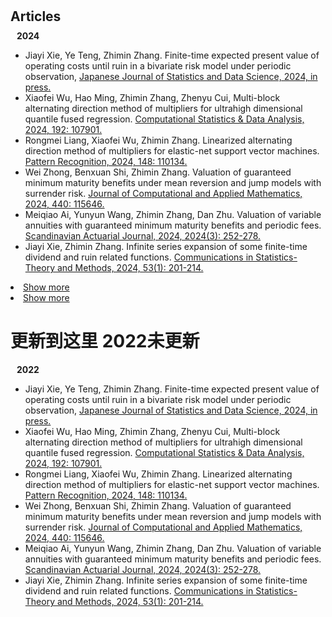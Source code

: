 <h1 id="articles"></h1>

<h2 style="margin: 30px 0px 10px;">Articles</h2>

<h4 style="margin:0 10px 0;">2024</h4>
<ul>
  <li>Jiayi Xie, Ye Teng, Zhimin Zhang. Finite-time expected present value of operating costs until ruin in a bivariate risk model under periodic observation, <a href="https://link-springer-com-s.atrust.cqu.edu.cn/article/10.1007/s42081-024-00244-3"><autocolor>Japanese Journal of Statistics and Data Science, 2024, in press.</autocolor></a></li>

  <li>Xiaofei Wu, Hao Ming, Zhimin Zhang, Zhenyu Cui, Multi-block alternating direction method of multipliers for ultrahigh dimensional quantile fused regression. <a href="https://www-sciencedirect-com-s.atrust.cqu.edu.cn/science/article/pii/S0167947323002128?via%3Dihub"><autocolor>Computational Statistics & Data Analysis, 2024, 192: 107901.</autocolor></a></li>

  <li>Rongmei Liang, Xiaofei Wu, Zhimin Zhang. Linearized alternating direction method of multipliers for elastic-net support vector machines. <a href="https://www-sciencedirect-com-s.atrust.cqu.edu.cn/science/article/pii/S0031320323008312?via%3Dihub"><autocolor>Pattern Recognition, 2024, 148: 110134.</autocolor></a></li>

  <li>Wei Zhong, Benxuan Shi, Zhimin Zhang. Valuation of guaranteed minimum maturity benefits under mean reversion and jump models with surrender risk. <a href="https://www-sciencedirect-com-s.atrust.cqu.edu.cn/science/article/pii/S0377042723005903?via%3Dihub"><autocolor>Journal of Computational and Applied Mathematics, 2024, 440: 115646.</autocolor></a></li>

  <li>Meiqiao Ai, Yunyun Wang, Zhimin Zhang, Dan Zhu. Valuation of variable annuities with guaranteed minimum maturity benefits and periodic fees. <a href="https://www.tandfonline.com/doi/abs/10.1080/03461238.2023.2241193"><autocolor>Scandinavian Actuarial Journal, 2024, 2024(3): 252-278.</autocolor></a></li>

  <li>Jiayi Xie, Zhimin Zhang. Infinite series expansion of some finite-time dividend and ruin related functions. <a href="https://www.tandfonline.com/doi/abs/10.1080/03610926.2022.2076124"><autocolor>Communications in Statistics-Theory and Methods, 2024, 53(1): 201-214.</autocolor></a></li>
</ul>


<li> <a href="javascript:toggle_vis('articlesmore')">Show more</a> </li>

<div id="articlesmore" style="display:none">

<h4 style="margin:0 10px 0;">2023</h4>
<ul>
<li>Ye Teng, Zhimin Zhang. On a time-changed Lévy risk model with capital injections and periodic observation.<a href="https://www.sciencedirect.com/science/article/abs/pii/S0378475423002938"><autocolor>Mathematics and Computers in Simulation, 2023, 214: 290-314.</autocolor></a></li>

<li>Ye Teng, Zhimin Zhang. Finite-time expected present value of operating costs until ruin in a Cox risk model with periodic observation. <a href="https://www.sciencedirect.com/science/article/abs/pii/S0096300323002436"><autocolor>Applied Mathematics and Computation, 2023, 452: 128074.</autocolor></a></li>

<li>Yang Yang, Jiayi Xie, Zhimin Zhang. Nonparametric estimation of some dividend problems in the perturbed compound Poisson model. <a href="https://www-cambridge-org-s.atrust.cqu.edu.cn/core/journals/probability-in-the-engineering-and-informational-sciences/article/nonparametric-estimation-of-some-dividend-problems-in-the-perturbed-compound-poisson-model/B29DB2B2B862822586CE0867F5758C20"><autocolor>Probability in the Engineering and Informational Sciences, 2023, 37(2):418-441.</autocolor></a></li>

<li>Jiayi Xie, Wenguang Yu, Zhimin Zhang, Zhenyu Cui. Gerber-Shiu analysis in the compound Poisson model with constant inter-observation times. <a href="https://www-cambridge-org-s.atrust.cqu.edu.cn/core/journals/probability-in-the-engineering-and-informational-sciences/article/gerbershiu-analysis-in-the-compound-poisson-model-with-constant-interobservation-times/44597BF1D4FA4892D0E7897D6DD0E693"><autocolor>Probability in the Engineering and Informational Sciences, 2023, 37(2):324-356.</autocolor></a></li>

<li>Wei Zhong, Zhenyu Cui, Zhimin Zhang. Efficient valuation of guaranteed minimum maturity benefits in regime switching jump diffusion models with surrender risk. <a href="https://www.sciencedirect.com/science/article/abs/pii/S037704272200512X"><autocolor>Journal of Computational and Applied Mathematics, 2023, 422: 114914.</autocolor></a></li>
</div>
</ul>

<li> <a href="javascript:toggle_vis('articlesmore')">Show more</a> </li>

<div id="articlesmore" style="display:none">
<ul>
<li>Meiqiao Ai, Zhimin Zhang, Wei Zhong. Valuation of a DB underpin hybrid pension under a regime-switching Lévy model. <a href="https://www-sciencedirect-com-s.atrust.cqu.edu.cn/science/article/pii/S0377042722003715?via%3Dihub"><autocolor>Journal of Computational and Applied Mathematics, 2023, 419: 114736.</autocolor></a></li>

<li>Wenyuan Wang, Zhimin Zhang, Zhuo Jin. TAX OPTIMIZATION WITH A TERMINAL VALUE FOR THE LÉVY RISK PROCESSES. <a href="https://www.researchgate.net/publication/364915397_Tax_optimization_with_a_terminal_value_for_the_Levy_risk_processes"><autocolor>Journal of Industrial and Management Optimization, 2023, 19(8).</autocolor></a></li>

<li>Meiqiao Ai, Zhimin Zhang, Dan Zhu. Valuing variable annuities with path-dependent surrender guarantees under regime-switching Lévy models. <a href="https://www.tandfonline.com/doi/abs/10.1080/03461238.2022.2099296"><autocolor>Scandinavian Actuarial Journal, 2023, 2023(4): 330-358.</autocolor></a></li>

<li>Wei Zhong, Dan Zhu, Zhimin Zhang. Valuation of variable annuities under stochastic volatility and stochastic jump intensity. <a href="https://www.tandfonline.com/doi/abs/10.1080/03461238.2022.2144432"><autocolor>Scandinavian Actuarial Journal, 2023, 2023(7): 708-734.</autocolor></a></li>

<li>Meiqiao Ai, Zhimin Zhang, Wenguang Yu. VALUING EQUITY-LINKED DEATH BENEFITS WITH A THRESHOLD EXPENSE STRUCTURE UNDER A REGIME-SWITCHING LEVY MODEL. <a href="https://www-scopus-com-s.atrust.cqu.edu.cn/record/display.uri?eid=2-s2.0-85141317880&origin=resultslist&sort=plf-f&src=s&sid=6ecfc0a5d527a41fa708b45a060a219c&sot=a&sdt=a&s=AU-ID%2835219373500%29+AND+PUBYEAR+IS+2023&sl=38&sessionSearchId=6ecfc0a5d527a41fa708b45a060a219c&relpos=9"><autocolor>Journal of Industrial and Management Optimization, 2023, 19(3).</autocolor></a></li>

</div>
</ul>

# 更新到这里 2022未更新
<h4 style="margin:0 10px 0;">2022</h4>
<ul>
<li>Jiayi Xie, Ye Teng, Zhimin Zhang. Finite-time expected present value of operating costs until ruin in a bivariate risk model under periodic observation, <a href="https://link-springer-com-s.atrust.cqu.edu.cn/article/10.1007/s42081-024-00244-3"><autocolor>Japanese Journal of Statistics and Data Science, 2024, in press.</autocolor></a></li>

<li>Xiaofei Wu, Hao Ming, Zhimin Zhang, Zhenyu Cui, Multi-block alternating direction method of multipliers for ultrahigh dimensional quantile fused regression. <a href="https://www-sciencedirect-com-s.atrust.cqu.edu.cn/science/article/pii/S0167947323002128?via%3Dihub"><autocolor>Computational Statistics & Data Analysis, 2024, 192: 107901.</autocolor></a></li>

<li>Rongmei Liang, Xiaofei Wu, Zhimin Zhang. Linearized alternating direction method of multipliers for elastic-net support vector machines. <a href="https://www-sciencedirect-com-s.atrust.cqu.edu.cn/science/article/pii/S0031320323008312?via%3Dihub"><autocolor>Pattern Recognition, 2024, 148: 110134.</autocolor></a></li>

<li>Wei Zhong, Benxuan Shi, Zhimin Zhang. Valuation of guaranteed minimum maturity benefits under mean reversion and jump models with surrender risk. <a href="https://www-sciencedirect-com-s.atrust.cqu.edu.cn/science/article/pii/S0377042723005903?via%3Dihub"><autocolor>Journal of Computational and Applied Mathematics, 2024, 440: 115646.</autocolor></a></li>

<li>Meiqiao Ai, Yunyun Wang, Zhimin Zhang, Dan Zhu. Valuation of variable annuities with guaranteed minimum maturity benefits and periodic fees. <a href="https://www.tandfonline.com/doi/abs/10.1080/03461238.2023.2241193"><autocolor>Scandinavian Actuarial Journal, 2024, 2024(3): 252-278.</autocolor></a></li>

<li>Jiayi Xie, Zhimin Zhang. Infinite series expansion of some finite-time dividend and ruin related functions. <a href="https://www.tandfonline.com/doi/abs/10.1080/03610926.2022.2076124"><autocolor>Communications in Statistics-Theory and Methods, 2024, 53(1): 201-214.</autocolor></a></li>
</ul>